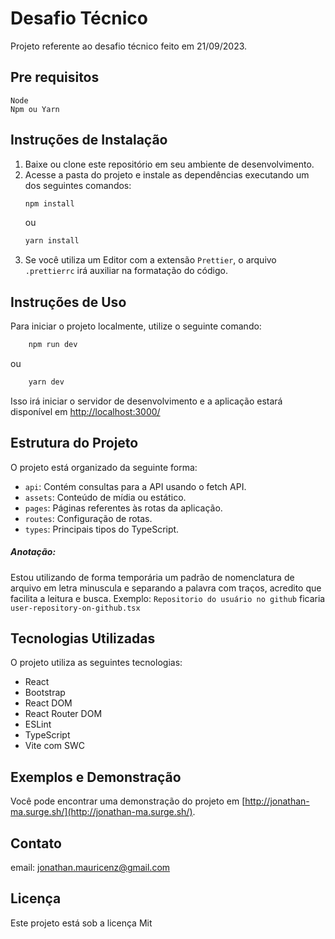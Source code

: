 # Desafio Técnico

Projeto referente ao desafio técnico feito em 21/09/2023.

## Pre requisitos

    Node
    Npm ou Yarn

## Instruções de Instalação

1. Baixe ou clone este repositório em seu ambiente de desenvolvimento.
2. Acesse a pasta do projeto e instale as dependências executando um dos seguintes comandos:
   ```javascript
   npm install
   ```
   ou
   ```javascript
   yarn install
   ```
3. Se você utiliza um Editor com a extensão `Prettier`, o arquivo `.prettierrc` irá auxiliar na formatação do código.

## Instruções de Uso

Para iniciar o projeto localmente, utilize o seguinte comando:

```javascript
    npm run dev
```

ou

```javascript
    yarn dev
```

Isso irá iniciar o servidor de desenvolvimento e a aplicação estará disponível em [http://localhost:3000/](http://localhost:3000/)

## Estrutura do Projeto

O projeto está organizado da seguinte forma:

- `api`: Contém consultas para a API usando o fetch API.
- `assets`: Conteúdo de mídia ou estático.
- `pages`: Páginas referentes às rotas da aplicação.
- `routes`: Configuração de rotas.
- `types`: Principais tipos do TypeScript.

##### Anotação:

Estou utilizando de forma temporária um padrão de nomenclatura de arquivo em letra minuscula e separando a palavra com traços, acredito que facilita a leitura e busca.
Exemplo: `Repositorio do usuário no github` ficaria `user-repository-on-github.tsx`

## Tecnologias Utilizadas

O projeto utiliza as seguintes tecnologias:

- React
- Bootstrap
- React DOM
- React Router DOM
- ESLint
- TypeScript
- Vite com SWC

## Exemplos e Demonstração

Você pode encontrar uma demonstração do projeto em [http://jonathan-ma.surge.sh/](http://jonathan-ma.surge.sh/).

## Contato

email: jonathan.mauricenz@gmail.com

## Licença

Este projeto está sob a licença Mit
